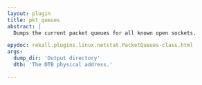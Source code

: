 ```yaml
---
layout: plugin
title: pkt_queues
abstract: |
  Dumps the current packet queues for all known open sockets.

epydoc: rekall.plugins.linux.netstat.PacketQueues-class.html
args:
  dump_dir: 'Output directory'
  dtb: 'The DTB physical address.'

---
```


